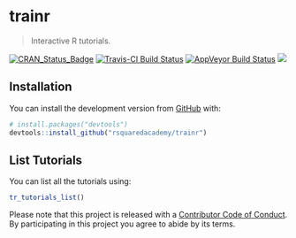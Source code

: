 
<!-- README.md is generated from README.Rmd. Please edit that file -->
trainr
======

> Interactive R tutorials.

[![CRAN\_Status\_Badge](http://www.r-pkg.org/badges/version/trainr)](https://cran.r-project.org/package=trainr) [![Travis-CI Build Status](https://travis-ci.org/rsquaredacademy/trainr.svg?branch=master)](https://travis-ci.org/rsquaredacademy/trainr) [![AppVeyor Build Status](https://ci.appveyor.com/api/projects/status/github/rsquaredacademy/trainr?branch=master&svg=true)](https://ci.appveyor.com/project/rsquaredacademy/trainr) ![](https://img.shields.io/badge/lifecycle-experimental-orange.svg)

Installation
------------

You can install the development version from [GitHub](https://github.com/) with:

``` r
# install.packages("devtools")
devtools::install_github("rsquaredacademy/trainr")
```

List Tutorials
--------------

You can list all the tutorials using:

``` r
tr_tutorials_list()
```

Please note that this project is released with a [Contributor Code of Conduct](CODE_OF_CONDUCT.md). By participating in this project you agree to abide by its terms.
